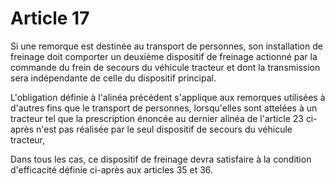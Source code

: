 # Article 17

Si une remorque est destinée au transport de personnes, son installation de freinage doit comporter un deuxième dispositif de freinage actionné par la commande du frein de secours du véhicule tracteur et dont la transmission sera indépendante de celle du dispositif principal.

L'obligation définie à l'alinéa précédent s'applique aux remorques utilisées à d'autres fins que le transport de personnes, lorsqu'elles sont attelées à un tracteur tel que la prescription énoncée au dernier alinéa de l'article 23 ci-après n'est pas réalisée par le seul dispositif de secours du véhicule tracteur,

Dans tous les cas, ce dispositif de freinage devra satisfaire à la condition d'efficacité définie ci-après aux articles 35 et 36.

